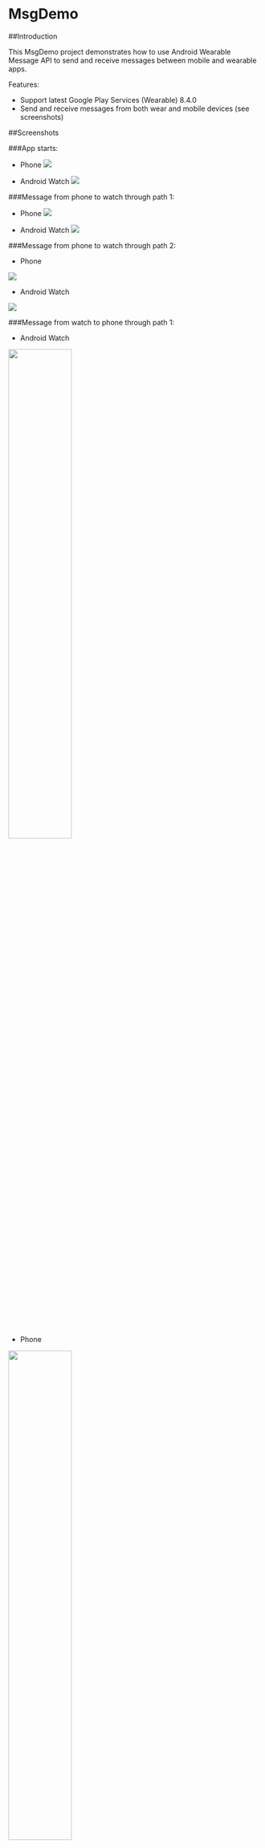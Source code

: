 # MsgDemo

##Introduction

This MsgDemo project demonstrates how to use Android Wearable Message API to send and receive messages between mobile and wearable apps.

Features:

- Support latest Google Play Services (Wearable) 8.4.0
- Send and receive messages from both wear and mobile devices (see screenshots)


##Screenshots

###App starts:

- Phone
![](https://raw.githubusercontent.com/csarron/MsgDemo/master/Screenshots/init_phone.png)

- Android Watch
![](https://raw.githubusercontent.com/csarron/MsgDemo/master/Screenshots/init_wear.png)


###Message from phone to watch through path 1:

- Phone
![](https://raw.githubusercontent.com/csarron/MsgDemo/master/Screenshots/p2w_phone_1.png)

- Android Watch
![](https://raw.githubusercontent.com/csarron/MsgDemo/master/Screenshots/p2w_wear_1.png)


###Message from phone to watch through path 2:

- Phone

![](https://raw.githubusercontent.com/csarron/MsgDemo/master/Screenshots/p2w_phone_2.png)

- Android Watch

![](https://raw.githubusercontent.com/csarron/MsgDemo/master/Screenshots/p2w_wear_2.png)


###Message from watch to phone through path 1:

- Android Watch

<img src="https://raw.githubusercontent.com/csarron/MsgDemo/master/Screenshots/w2p_wear_1.png" height='50%' width='50%'/>


- Phone

<img src="https://raw.githubusercontent.com/csarron/MsgDemo/master/Screenshots/w2p_phone_1.png" height='50%' width='50%'/>


###Message from watch to phone through path 2:

- Android Watch
![](https://raw.githubusercontent.com/csarron/MsgDemo/master/Screenshots/w2p_wear_2.png)

- Phone
![](https://raw.githubusercontent.com/csarron/MsgDemo/master/Screenshots/w2p_phone_2.png)


